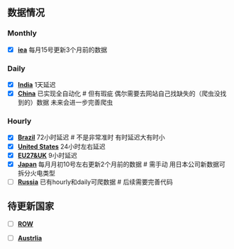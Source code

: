 ## 数据情况
### Monthly
- [x] **[iea](./data/#global_rf/iea)** 每月15号更新3个月前的数据
### Daily
- [x] **[India](./data/asia/india)** 1天延迟
- [x] **[China](./data/asia/china)** 已实现全自动化 # 但有瑕疵 偶尔需要去网站自己找缺失的（爬虫没找到的）数据 未来会进一步完善爬虫
### Hourly
- [x] **[Brazil](./data/s_america/brazil)** 72小时延迟 # 不是非常准时 有时延迟大有时小
- [x] **[United States](./data/n_america/us)** 24小时左右延迟
- [x] **[EU27&UK](./data/europe/eu27_uk)** 9小时延迟
- [x] **[Japan](./data/asia/japan)** 每月月初10号左右更新2个月前的数据 # 需手动 用日本公司新数据可拆分火电类型
- [ ] **[Russia](./data/europe/russia)** 已有hourly和daily可爬数据 # 后续需要完善代码
## 待更新国家
- [ ] **[ROW](https://github.com/KowComical/GlobalPowerUpdate-Kow/issues/11)** 
- [ ] **[Austrlia](https://github.com/KowComical/GlobalPowerUpdate-Kow/issues/12)** 



